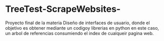 # TreeTest-ScrapeWebsites-
Proyecto final de la materia Diseño de interfaces de usuario, donde el objetivo es obtener mediante un codigoy librerias en python en este caso, un arbol de referencias consumiendo el index de cualqueir pagina web.
